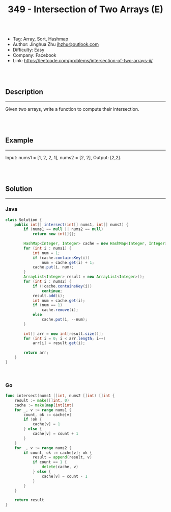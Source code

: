 # <center>349 - Intersection of Two Arrays (E)</center> 



<br></br>

* Tag: Array, Sort, Hashmap
* Author: Jinghua Zhu <jhzhu@outlook.com>
* Difficulty: Easy
* Company: Facebook
* Link: https://leetcode.com/problems/intersection-of-two-arrays-ii/

<br></br>



## Description
----
Given two arrays, write a function to compute their intersection.

<br></br>



## Example
----
Input: nums1 = [1, 2, 2, 1], nums2 = [2, 2], 
Output: [2,2].

<br></br>



## Solution
----
### Java
```java
class Solution {
    public int[] intersect(int[] nums1, int[] nums2) {
        if (nums1 == null || nums2 == null)
            return new int[]{};
        
        HashMap<Integer, Integer> cache = new HashMap<Integer, Integer>();
        for (int i : nums1) {
            int num = 1;
            if (cache.containsKey(i))
                num = cache.get(i) + 1;
            cache.put(i, num);
        }
        ArrayList<Integer> result = new ArrayList<Integer>();
        for (int i : nums2) {
            if (!cache.containsKey(i))
                continue;
            result.add(i);
            int num = cache.get(i);
            if (num == 1)
                cache.remove(i);
            else
                cache.put(i, --num);
        }
        
        int[] arr = new int[result.size()];
        for (int i = 0; i < arr.length; i++)
            arr[i] = result.get(i);
        
        return arr;
    }
}
```

<br>


### Go
```go
func intersect(nums1 []int, nums2 []int) []int {
    result := make([]int, 0)
    cache := make(map[int]int)
    for _, v := range nums1 {
        count, ok := cache[v]
        if !ok {
            cache[v] = 1
        } else {
            cache[v] = count + 1
        }
    }
    for _, v := range nums2 {
        if count, ok := cache[v]; ok {
            result = append(result, v)
            if count == 1 {
                delete(cache, v)
            } else {
                cache[v] = count - 1
            }
        }
    }
    
    return result
}
```
